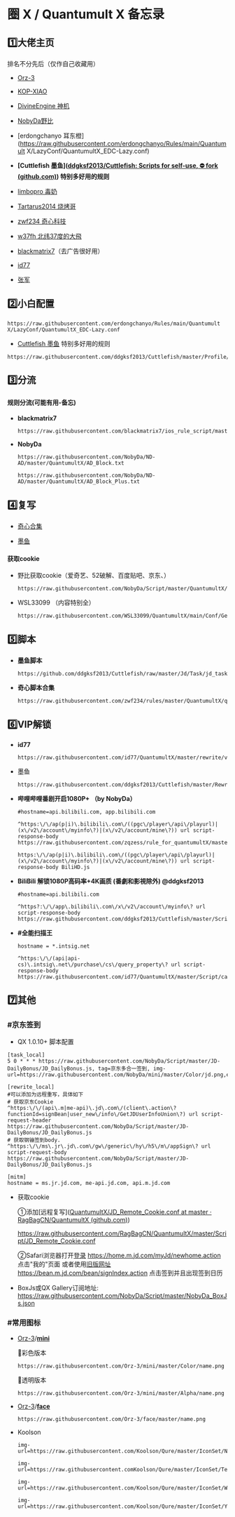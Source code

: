 # 圈 X / Quantumult X 备忘录

## 1️⃣大佬主页

排名不分先后（仅作自己收藏用）

-  [Orz-3](https://raw.githubusercontent.com/Orz-3/QuantumultX/master/Orz-3.conf)
-  [KOP-XIAO](https://raw.githubusercontent.com/KOP-XIAO/QuantumultX/master/QuantumultX_Profiles.conf)
-  [DivineEngine 神机](https://raw.githubusercontent.com/DivineEngine/Profiles/master/Quantumult/Outbound.conf)
-  [NobyDa野比](https://github.com/NobyDa)
-  [erdongchanyo 耳东橙](https://raw.githubusercontent.com/erdongchanyo/Rules/main/Quantumult X/LazyConf/QuantumultX_EDC-Lazy.conf)
-  **[Cuttlefish 墨鱼]([ddgksf2013/Cuttlefish: Scripts for self-use, ⛔️ fork (github.com)](https://github.com/ddgksf2013/Cuttlefish))  特别多好用的规则**
-  [limbopro 毒奶](https://raw.githubusercontent.com/limbopro/Profiles4limbo/main/full.conf)
-  [Tartarus2014 烧烤哥](https://raw.githubusercontent.com/Tartarus2014/QuantumultX-Script/main/QuanX.conf)
-  [zwf234 奇心科技](https://raw.githubusercontent.com/zwf234/rules/master/QuantumultX/qixin.conf)
-  [w37fh 北纬37度的大飛](https://raw.githubusercontent.com/w37fhy/QuantumultX/master/QuantumultX_diy.conf)
-  [blackmatrix7](https://github.com/blackmatrix7/ios_rule_script)（去广告很好用）

-  [ id77](https://github.com/id77/QuantumultX)

-  [张军]()

## 2️⃣小白配置



  ```
  https://raw.githubusercontent.com/erdongchanyo/Rules/main/Quantumult X/LazyConf/QuantumultX_EDC-Lazy.conf
  ```

-  [Cuttlefish 墨鱼](https://raw.githubusercontent.com/ddgksf2013/Cuttlefish/master/Profile/QuantumultX.conf)  特别多好用的规则

  ```
  https://raw.githubusercontent.com/ddgksf2013/Cuttlefish/master/Profile/QuantumultX.conf
  ```

## 3️⃣分流

#### 规则分流(可能有用-备忘)

- **blackmatrix7** 

  ```
  https://raw.githubusercontent.com/blackmatrix7/ios_rule_script/master/rule/QuantumultX/Advertising/Advertising.list
  ```

- **NobyDa**

  ```
  https://raw.githubusercontent.com/NobyDa/ND-AD/master/QuantumultX/AD_Block.txt
  
  https://raw.githubusercontent.com/NobyDa/ND-AD/master/QuantumultX/AD_Block_Plus.txt
  ```

## 4️⃣复写

- [奇心合集](https://raw.githubusercontent.com/zwf234/rules/master/QuantumultX/qxrules.conf)

-  [墨鱼](https://raw.githubusercontent.com/ddgksf2013/Cuttlefish/master/Profile/QuantumultX.conf)

#### 获取cookie

- 野比获取cookie（爱奇艺、52破解、百度贴吧、京东、）

  ```
  https://raw.githubusercontent.com/NobyDa/Script/master/QuantumultX/yJs_Remote_Cookie.conf
  ```

- WSL33099 （内容特别全）

  ```
  https://raw.githubusercontent.com/WSL33099/QuantumultX/main/Conf/GetCookie.conf
  ```

## 5️⃣脚本

- **墨鱼脚本**

  ```
  https://github.com/ddgksf2013/Cuttlefish/raw/master/Jd/Task/jd_task.json
  ```

- **奇心脚本合集**

  ```
  https://raw.githubusercontent.com/zwf234/rules/master/QuantumultX/qixin.json	
  ```

## 6️⃣VIP解锁

- **id77**

  ```
  https://raw.githubusercontent.com/id77/QuantumultX/master/rewrite/vip.conf
  ```

- 墨鱼

  ```
  https://raw.githubusercontent.com/ddgksf2013/Cuttlefish/master/Rewrite/UnlockApp.conf
  ```

- **哔哩哔哩番剧开启1080P+ （by NobyDa）**

  ```
  #hostname=api.bilibili.com, app.bilibili.com
  
  ^https:\/\/ap(p|i)\.bilibili\.com\/((pgc\/player\/api\/playurl)|(x\/v2\/account\/myinfo\?)|(x\/v2\/account/mine\?)) url script-response-body https://raw.githubusercontent.com/zqzess/rule_for_quantumultX/master/js/backup/bilifj.js
  ```

  ```
  https:\/\/ap(p|i)\.bilibili\.com\/((pgc\/player\/api\/playurl)|(x\/v2\/account\/myinfo\?)|(x\/v2\/account/mine\?)) url script-response-body BiliHD.js
  ```

- **BiliBili 解锁1080P高码率+4K画质 (番劇和影視除外) @ddgksf2013**

  ```
  #hostname=api.bilibili.com
  
  ^https?:\/\/app\.bilibili\.com\/x\/v2\/account\/myinfo\? url script-response-body https://raw.githubusercontent.com/ddgksf2013/Cuttlefish/master/Script/bilibili_diy.js
  ```

- **#全能扫描王**

  ```
  hostname = *.intsig.net
  
  ^https:\/\/(api|api-cs)\.intsig\.net\/purchase\/cs\/query_property\? url script-response-body https://raw.githubusercontent.com/id77/QuantumultX/master/Script/camscanner.js
  ```

## 7️⃣其他

### #京东签到

- QX 1.0.10+ 脚本配置 

```
[task_local]
5 0 * * * https://raw.githubusercontent.com/NobyDa/Script/master/JD-DailyBonus/JD_DailyBonus.js, tag=京东多合一签到, img-url=https://raw.githubusercontent.com/NobyDa/mini/master/Color/jd.png,enabled=true
```

```
[rewrite_local]
#可以添加为远程重写，具体如下
# 获取京东Cookie
^https:\/\/(api\.m|me-api)\.jd\.com\/(client\.action\?functionId=signBean|user_new\/info\/GetJDUserInfoUnion\?) url script-request-header https://raw.githubusercontent.com/NobyDa/Script/master/JD-DailyBonus/JD_DailyBonus.js
# 获取钢镚签到body. 
^https:\/\/ms\.jr\.jd\.com\/gw\/generic\/hy\/h5\/m\/appSign\? url script-request-body https://raw.githubusercontent.com/NobyDa/Script/master/JD-DailyBonus/JD_DailyBonus.js
```

```
[mitm]
hostname = ms.jr.jd.com, me-api.jd.com, api.m.jd.com
```

- 获取cookie

  ①添加[远程复写]([QuantumultX/JD_Remote_Cookie.conf at master · RagBagCN/QuantumultX (github.com)](https://github.com/RagBagCN/QuantumultX/blob/master/Script/JD_Remote_Cookie.conf))

  https://raw.githubusercontent.com/RagBagCN/QuantumultX/master/Script/JD_Remote_Cookie.conf

  ②Safari浏览器打开[登录](https://home.m.jd.com/myJd/newhome.action)  https://home.m.jd.com/myJd/newhome.action 点击"我的"页面
      或者使用[旧版网址](https://bean.m.jd.com/bean/signIndex.action)  https://bean.m.jd.com/bean/signIndex.action 点击签到并且出现签到日历

- BoxJs或QX Gallery订阅地址: https://raw.githubusercontent.com/NobyDa/Script/master/NobyDa_BoxJs.json
                      


### #常用图标

- [Orz-3](https://github.com/Orz-3)/**[mini](https://github.com/Orz-3/mini)**

  🔘彩色版本 

  ```
  https://raw.githubusercontent.com/Orz-3/mini/master/Color/name.png
  ```

  🔘透明版本

  ```
  https://raw.githubusercontent.com/Orz-3/mini/master/Alpha/name.png
  ```

- [Orz-3](https://github.com/Orz-3)/**[face](https://github.com/Orz-3/face)**

  ```
  https://raw.githubusercontent.com/Orz-3/face/master/name.png
  ```

- Koolson

  ```
  img-url=https://raw.githubusercontent.com/Koolson/Qure/master/IconSet/Netease_Music.png
  
  img-url=https://raw.githubusercontent.comKoolson/Qure/master/IconSet/Telegram.png
  
  img-url=https://raw.githubusercontent.com/Koolson/Qure/master/IconSet/WeChat.png
  
  img-url=https://raw.githubusercontent.com/Koolson/Qure/master/IconSet/YouTube.png
  ```

  
